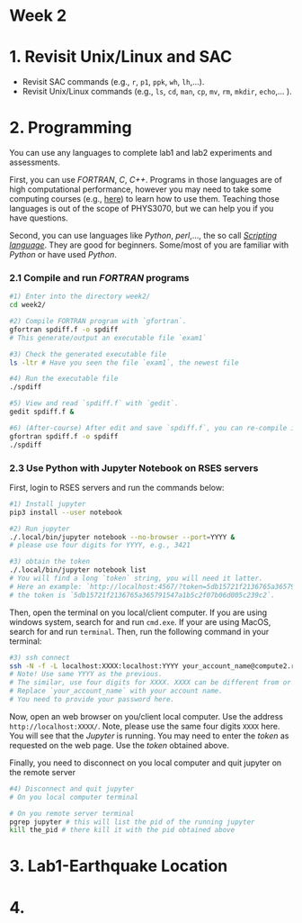Week 2
======

# 1. Revisit Unix/Linux and SAC
- Revisit SAC commands (e.g., `r`, `p1`, `ppk`, `wh`, `lh`,...).
- Revisit Unix/Linux commands (e.g., `ls`, `cd`, `man`, `cp`, `mv`, `rm`, `mkdir`, `echo`,... ).

# 2. Programming
You can use any languages to complete lab1 and lab2 experiments and assessments. 

First, you can use *FORTRAN*, *C*, *C++*. Programs in those languages are of high computational performance, however you may need to take some computing courses (e.g., [here](https://www.coursera.org/learn/c-for-everyone)) to learn how to use them. Teaching those languages is out of the scope of PHYS3070, but we can help you if you have questions.

Second, you can use languages like *Python*, *perl*,..., the so call [*Scripting language*](https://en.wikipedia.org/wiki/Scripting_language). They are good for beginners. Some/most of you are familiar with *Python* or have used *Python*.

### 2.1 Compile and run *FORTRAN* programs
```bash
#1) Enter into the directory week2/
cd week2/

#2) Compile FORTRAN program with `gfortran`. 
gfortran spdiff.f -o spdiff
# This generate/output an executable file `exam1`

#3) Check the generated executable file
ls -ltr # Have you seen the file `exam1`, the newest file

#4) Run the executable file
./spdiff

#5) View and read `spdiff.f` with `gedit`.
gedit spdiff.f &

#6) (After-course) After edit and save `spdiff.f`, you can re-compile it and run it.
gfortran spdiff.f -o spdiff
./spdiff
```

### 2.3 Use Python with Jupyter Notebook on RSES servers

First, login to RSES servers and run the commands below:
```bash
#1) Install jupyter
pip3 install --user notebook 

#2) Run jupyter
./.local/bin/jupyter notebook --no-browser --port=YYYY & 
# please use four digits for YYYY, e.g., 3421

#3) obtain the token
./.local/bin/jupyter notebook list
# You will find a long `token` string, you will need it latter.
# Here an example: `http://localhost:4567/?token=5db15721f2136765a365791547a1b5c2f07b06d005c239c2 :: /home/seis/sheng`
# the token is `5db15721f2136765a365791547a1b5c2f07b06d005c239c2`. 
```

Then, open the terminal on you local/client computer. If you are using windows system, search for and run `cmd.exe`. If your are using MacOS, search for and run `terminal`. Then, run the following command in your terminal:
```bash
#3) ssh connect
ssh -N -f -L localhost:XXXX:localhost:YYYY your_account_name@compute2.rses.anu.edu.au
# Note! Use same YYYY as the previous. 
# The similar, use four digits for XXXX. XXXX can be different from or the same as YYYY.
# Replace `your_account_name` with your account name.
# You need to provide your password here.
```

Now, open an web browser on you/client local computer. Use the address `http://localhost:XXXX/`. Note, please use the same four digits `XXXX` here. You will see that the *Jupyter* is running. You may need to enter the *token* as requested on the web page. Use the *token* obtained above.


Finally, you need to disconnect on you local computer and quit jupyter on the remote server 
```bash
#4) Disconnect and quit jupyter 
# On you local computer terminal

# On you remote server terminal
pgrep jupyter # this will list the pid of the running jupyter
kill the_pid # there kill it with the pid obtained above
```

# 3. Lab1-Earthquake Location


# 4. 
